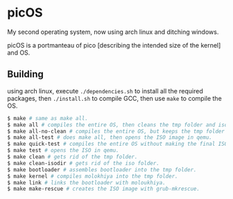 # picOS
My second operating system, now using arch linux and ditching windows.

picOS is a portmanteau of pico \[describing the intended size of the kernel\] and OS.

## Building

using arch linux, execute `./dependencies.sh` to install all the required packages, then `./install.sh` to compile GCC, then use `make` to compile the OS.
```bash
$ make # same as make all.
$ make all # compiles the entire OS, then cleans the tmp folder and iso folder.
$ make all-no-clean # compiles the entire OS, but keeps the tmp folder and iso folder.
$ make all-test # does make all, then opens the ISO image in qemu.
$ make quick-test # compiles the entire OS without making the final ISO, then opens the multiboot ELF in qemu.
$ make test # opens the ISO in qemu.
$ make clean # gets rid of the tmp folder.
$ make clean-isodir # gets rid of the iso folder.
$ make bootloader # assembles bootloader into the tmp folder.
$ make kernel # compiles molokhiya into the tmp folder.
$ make link # links the bootloader with moloukhiya.
$ make make-rescue # creates the ISO image with grub-mkrescue.
```
